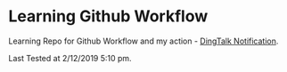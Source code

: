 # Learning Github Workflow

Learning Repo for Github Workflow and my action - [DingTalk Notification](https://github.com/marketplace/actions/github-action-for-dingtalk).

Last Tested at 2/12/2019 5:10 pm.
